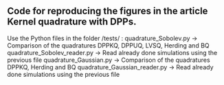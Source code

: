 ## Code for reproducing the figures in the article Kernel quadrature with DPPs.


Use the Python files in the folder /tests/ :
quadrature_Sobolev.py -> Comparison of the quadratures DPPKQ, DPPUQ, LVSQ, Herding and BQ
quadrature_Sobolev_reader.py -> Read already done simulations using the previous file
quadrature_Gaussian.py -> Comparison of the quadratures DPPKQ, Herding and BQ
quadrature_Gaussian_reader.py -> Read already done simulations using the previous file
